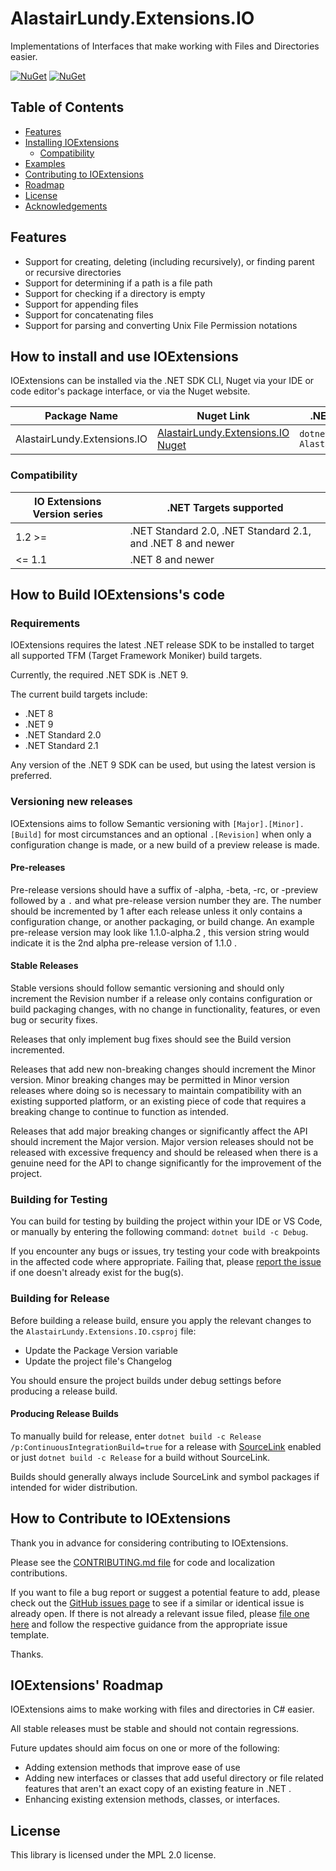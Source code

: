 # AlastairLundy.Extensions.IO
 Implementations of Interfaces that make working with Files and Directories easier. 

[![NuGet](https://img.shields.io/nuget/v/AlastairLundy.Extensions.IO.svg)](https://www.nuget.org/packages/AlastairLundy.Extensions.IO/)
[![NuGet](https://img.shields.io/nuget/dt/AlastairLundy.Extensions.IO.svg)](https://www.nuget.org/packages/AlastairLundy.Extensions.IO/)

## Table of Contents
* [Features](#features)
* [Installing IOExtensions](#how-to-install-and-use-ioextensions)
    * [Compatibility](#compatibility)
* [Examples](#examples)
* [Contributing to IOExtensions](#how-to-contribute-to-IOExtensions)
* [Roadmap](#ioextensions-roadmap)
* [License](#license)
* [Acknowledgements](#acknowledgements)

## Features
* Support for creating, deleting (including recursively), or finding parent or recursive directories
* Support for determining if a path is a file path
* Support for checking if a directory is empty
* Support for appending files
* Support for concatenating files
* Support for parsing and converting Unix File Permission notations

## How to install and use IOExtensions
IOExtensions can be installed via the .NET SDK CLI, Nuget via your IDE or code editor's package interface, or via the Nuget website.

| Package Name                | Nuget Link                                                                                  | .NET SDK CLI command                               |
|-----------------------------|---------------------------------------------------------------------------------------------|----------------------------------------------------|
| AlastairLundy.Extensions.IO | [AlastairLundy.Extensions.IO Nuget](https://nuget.org/packages/AlastairLundy.Extensions.IO) | ``dotnet add package AlastairLundy.Extensions.IO`` |


### Compatibility

| IO Extensions Version series | .NET Targets supported                                     | 
|------------------------------|------------------------------------------------------------|
| 1.2 >=                       | .NET Standard 2.0, .NET Standard 2.1, and .NET 8 and newer |
| <= 1.1                       | .NET 8 and newer                                           |

## How to Build IOExtensions's code

### Requirements
IOExtensions requires the latest .NET release SDK to be installed to target all supported TFM (Target Framework Moniker) build targets.

Currently, the required .NET SDK is .NET 9.

The current build targets include:
* .NET 8
* .NET 9
* .NET Standard 2.0
* .NET Standard 2.1

Any version of the .NET 9 SDK can be used, but using the latest version is preferred.

### Versioning new releases
IOExtensions aims to follow Semantic versioning with ```[Major].[Minor].[Build]``` for most circumstances and an optional ``.[Revision]`` when only a configuration change is made, or a new build of a preview release is made.

#### Pre-releases
Pre-release versions should have a suffix of -alpha, -beta, -rc, or -preview followed by a ``.`` and what pre-release version number they are. The number should be incremented by 1 after each release unless it only contains a configuration change, or another packaging, or build change. An example pre-release version may look like 1.1.0-alpha.2 , this version string would indicate it is the 2nd alpha pre-release version of 1.1.0 .

#### Stable Releases
Stable versions should follow semantic versioning and should only increment the Revision number if a release only contains configuration or build packaging changes, with no change in functionality, features, or even bug or security fixes.

Releases that only implement bug fixes should see the Build version incremented.

Releases that add new non-breaking changes should increment the Minor version. Minor breaking changes may be permitted in Minor version releases where doing so is necessary to maintain compatibility with an existing supported platform, or an existing piece of code that requires a breaking change to continue to function as intended.

Releases that add major breaking changes or significantly affect the API should increment the Major version. Major version releases should not be released with excessive frequency and should be released when there is a genuine need for the API to change significantly for the improvement of the project.


### Building for Testing
You can build for testing by building the project within your IDE or VS Code, or manually by entering the following command: ``dotnet build -c Debug``.

If you encounter any bugs or issues, try testing your code with breakpoints in the affected code where appropriate. Failing that, please [report the issue](https://github.com/alastairlundy/IOExtensions/issues/new/) if one doesn't already exist for the bug(s).

### Building for Release
Before building a release build, ensure you apply the relevant changes to the ``AlastairLundy.Extensions.IO.csproj`` file:
* Update the Package Version variable
* Update the project file's Changelog

You should ensure the project builds under debug settings before producing a release build.

#### Producing Release Builds
To manually build for release, enter ``dotnet build -c Release /p:ContinuousIntegrationBuild=true`` for a release with [SourceLink](https://github.com/dotnet/sourcelink) enabled or just ``dotnet build -c Release`` for a build without SourceLink.

Builds should generally always include SourceLink and symbol packages if intended for wider distribution.

## How to Contribute to IOExtensions
Thank you in advance for considering contributing to IOExtensions.

Please see the [CONTRIBUTING.md file](https://github.com/alastairlundy/Extensions.IO/blob/main/CONTRIBUTING.md) for code and localization contributions.

If you want to file a bug report or suggest a potential feature to add, please check out the [GitHub issues page](https://github.com/alastairlundy/Extensions.IO/issues/) to see if a similar or identical issue is already open.
If there is not already a relevant issue filed, please [file one here](https://github.com/alastairlundy/Extensions.IO/issues/new) and follow the respective guidance from the appropriate issue template.

Thanks.

## IOExtensions' Roadmap
IOExtensions aims to make working with files and directories in C# easier.

All stable releases must be stable and should not contain regressions.

Future updates should aim focus on one or more of the following:
* Adding extension methods that improve ease of use
* Adding new interfaces or classes that add useful directory or file related features that aren't an exact copy of an existing feature in .NET .
* Enhancing existing extension methods, classes, or interfaces.

## License

This library is licensed under the MPL 2.0 license.